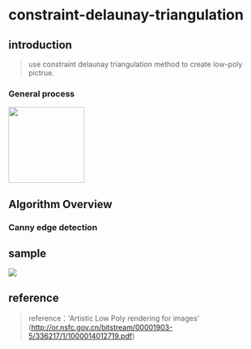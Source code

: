 # constraint-delaunay-triangulation
## introduction
>use constraint delaunay triangulation method to create low-poly pictrue.<br>
### General process
<img src="https://github.com/Tiantian-kaixin/constraint-delaunay-triangulation.js/raw/master/sample/progress.png"  width="150"/><br>
## Algorithm Overview
### Canny edge detection
>
## sample
<img src="https://github.com/Tiantian-kaixin/constraint-delaunay-triangulation.js/raw/master/sample/result.png" /><br>
## reference
>reference：'Artistic Low Poly rendering for images'<br>
>(http://or.nsfc.gov.cn/bitstream/00001903-5/336217/1/1000014012719.pdf)

